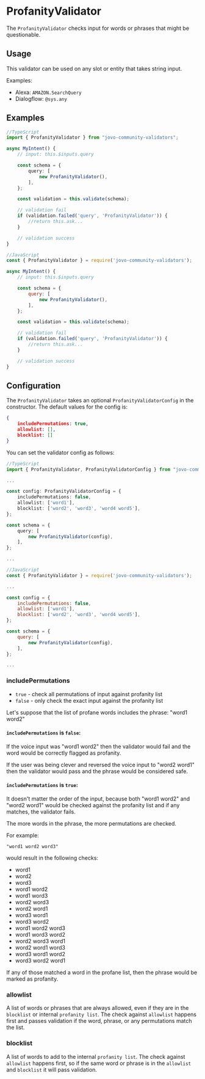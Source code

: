# ProfanityValidator

The `ProfanityValidator` checks input for words or phrases that might be questionable.

## Usage

This validator can be used on any slot or entity that takes string input.

Examples:
* Alexa: `AMAZON.SearchQuery`
* Dialogflow: `@sys.any`

## Examples

```ts
//TypeScript
import { ProfanityValidator } from "jovo-community-validators";

async MyIntent() {
    // input: this.$inputs.query

    const schema = {
        query: [
            new ProfanityValidator(),
        ],
    };

    const validation = this.validate(schema);

    // validation fail
    if (validation.failed('query', 'ProfanityValidator')) {
        //return this.ask...
    }

    // validation success
}
```

```javascript
//JavaScript
const { ProfanityValidator } = require('jovo-community-validators');

async MyIntent() {
    // input: this.$inputs.query

    const schema = {
        query: [
            new ProfanityValidator(),
        ],
    };

    const validation = this.validate(schema);

    // validation fail
    if (validation.failed('query', 'ProfanityValidator')) {
        //return this.ask...
    }

    // validation success
}
```

## Configuration
The `ProfanityValidator` takes an optional `ProfanityValidatorConfig` in the constructor. The default values for the config is:

```json
{
    includePermutations: true,
    allowlist: [],
    blocklist: []
}
```

You can set the validator config as follows:

```ts
//TypeScript
import { ProfanityValidator, ProfanityValidatorConfig } from "jovo-community-validators";

...

const config: ProfanityValidatorConfig = {
    includePermutations: false,
    allowlist: ['word1'],
    blocklist: ['word2', 'word3', 'word4 word5'],
};

const schema = {
    query: [
        new ProfanityValidator(config),
    ],
};

...
```

```javascript
//JavaScript
const { ProfanityValidator } = require('jovo-community-validators');

...

const config = {
    includePermutations: false,
    allowlist: ['word1'],
    blocklist: ['word2', 'word3', 'word4 word5'],
};

const schema = {
    query: [
        new ProfanityValidator(config),
    ],
};

...
```



### includePermutations
- `true` - check all permutations of input against profanity list
- `false` - only check the exact input against the profanity list

Let's suppose that the list of profane words includes the phrase: "word1 word2"

#### `includePermutations` is `false`:

If the voice input was "word1 word2" then the validator would fail and the word would be correctly flagged as profanity.

If the user was being clever and reversed the voice input to "word2 word1" then the validator would pass and the phrase would be considered safe.

#### `includePermutations` is `true`:

It doesn't matter the order of the input, because both "word1 word2" and "word2 word1" would be checked against the profanity list and if any matches, the validator fails.

The more words in the phrase, the more permutations are checked.

For example:

    "word1 word2 word3"

would result in the following checks:
- word1
- word2
- word3
- word1 word2
- word1 word3
- word2 word3
- word2 word1
- word3 word1
- word3 word2
- word1 word2 word3
- word1 word3 word2
- word2 word3 word1
- word2 word1 word3
- word3 word1 word2
- word3 word2 word1

If any of those matched a word in the profane list, then the phrase would be marked as profanity.


### allowlist

A list of words or phrases that are always allowed, even if they are in the `blocklist` or internal `profanity list`. The check against `allowlist` happens first and passes validation if the word, phrase, or any permutations match the list.

### blocklist

A list of words to add to the internal `profanity list`. The check against `allowlist` happens first, so if the same word or phrase is in the `allowlist` and `blocklist` it will pass validation.